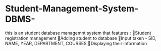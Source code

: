# Student-Management-System-DBMS-

this is an student database managemnt system that features :
Student registration management
Adding student to database
Input taken - SID, NAME, YEAR, DEPARTMENT, COURSES
Displaying their information
